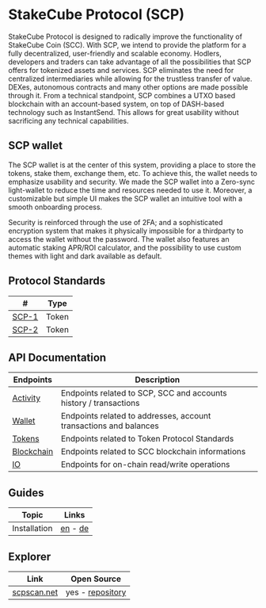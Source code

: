 # StakeCube Protocol (SCP)

StakeCube Protocol is designed to radically improve the functionality of StakeCube Coin (SCC). With SCP, we intend to provide the platform for a fully decentralized, user-friendly and scalable economy. Hodlers, developers and traders can take advantage of all the possibilities that SCP offers for tokenized assets and services. SCP eliminates the need for centralized intermediaries while allowing for the trustless transfer of value. DEXes, autonomous contracts and many other options are made possible through it. From a technical standpoint, SCP combines a UTXO based blockchain with an account-based system, on top of DASH-based technology such as InstantSend. This allows for great usability without sacrificing any technical capabilities.

## SCP wallet

The SCP wallet is at the center of this system, providing a place to store the tokens, stake them, exchange them, etc. To achieve this, the wallet needs to emphasize usability and security. We made the SCP wallet into a Zero-sync light-wallet to reduce the time and resources needed to use it. Moreover, a customizable but simple UI makes the SCP wallet an intuitive tool with a smooth onboarding process.

Security is reinforced through the use of 2FA; and a sophisticated
encryption system that makes it physically impossible for a thirdparty to access the wallet without the password. The wallet also
features an automatic staking APR/ROI calculator, and the possibility
to use custom themes with light and dark available as default.

## Protocol Standards

| # | Type |
|---------|---------|
| [SCP-1](protocols/scp-1.md) | Token |
| [SCP-2](protocols/scp-2.md) | Token |

## API Documentation
| Endpoints | Description |
|---------|---------|
| [Activity](api/activity.md) | Endpoints related to SCP, SCC and accounts history / transactions |
| [Wallet](api/wallet.md) | Endpoints related to addresses, account transactions and balances |
| [Tokens](api/tokens.md) | Endpoints related to Token Protocol Standards |
| [Blockchain](api/blockchain.md) | Endpoints related to SCC blockchain informations |
| [IO](api/io.md) | Endpoints for on-chain read/write operations |

## Guides

| Topic | Links
|---------|---------|
| Installation | [en](guides/en/installation.md) - [de](guides/de/installation.md) |

## Explorer

| Link | Open Source
|---------|---------|
| [scpscan.net](https://scpscan.net) | yes - [repository](https://github.com/stakecube/SCPscan) |